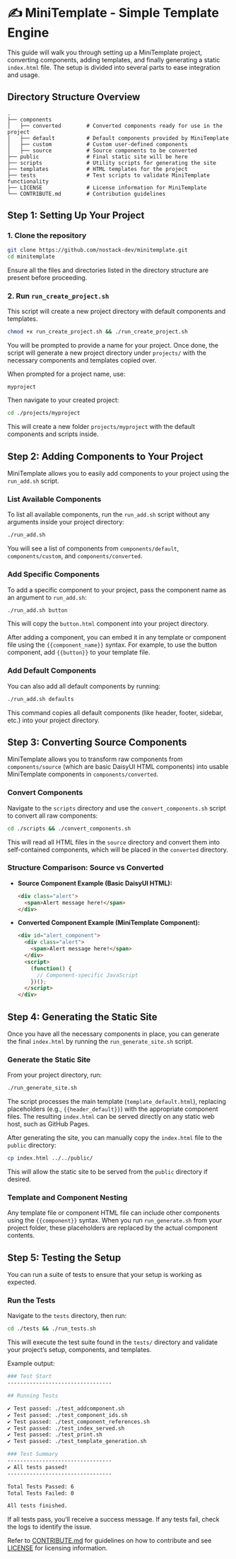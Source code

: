 # ✍️ MiniTemplate - Simple Template Engine

This guide will walk you through setting up a MiniTemplate project, converting components, adding templates, and finally generating a static `index.html` file. The setup is divided into several parts to ease integration and usage.

## Directory Structure Overview

```shell
.
├── components
│   ├── converted        # Converted components ready for use in the project
│   ├── default          # Default components provided by MiniTemplate
│   ├── custom           # Custom user-defined components
│   ├── source           # Source components to be converted
├── public               # Final static site will be here
├── scripts              # Utility scripts for generating the site
├── templates            # HTML templates for the project
├── tests                # Test scripts to validate MiniTemplate functionality
├── LICENSE              # License information for MiniTemplate
└── CONTRIBUTE.md        # Contribution guidelines
```

## Step 1: Setting Up Your Project

### 1. Clone the repository

```bash
git clone https://github.com/nostack-dev/minitemplate.git
cd minitemplate
```

Ensure all the files and directories listed in the directory structure are present before proceeding.

### 2. Run `run_create_project.sh`

This script will create a new project directory with default components and templates.

```bash
chmod +x run_create_project.sh && ./run_create_project.sh
```

You will be prompted to provide a name for your project. Once done, the script will generate a new project directory under `projects/` with the necessary components and templates copied over.

When prompted for a project name, use:

```console
myproject
```

Then navigate to your created project:

```bash
cd ./projects/myproject
```

This will create a new folder `projects/myproject` with the default components and scripts inside.

## Step 2: Adding Components to Your Project

MiniTemplate allows you to easily add components to your project using the `run_add.sh` script.

### List Available Components

To list all available components, run the `run_add.sh` script without any arguments inside your project directory:

```bash
./run_add.sh
```

You will see a list of components from `components/default`, `components/custom`, and `components/converted`.

### Add Specific Components

To add a specific component to your project, pass the component name as an argument to `run_add.sh`:

```bash
./run_add.sh button
```

This will copy the `button.html` component into your project directory.

After adding a component, you can embed it in any template or component file using the `{{component_name}}` syntax. For example, to use the button component, add `{{button}}` to your template file.

### Add Default Components

You can also add all default components by running:

```bash
./run_add.sh defaults
```

This command copies all default components (like header, footer, sidebar, etc.) into your project directory.

## Step 3: Converting Source Components

MiniTemplate allows you to transform raw components from `components/source` (which are basic DaisyUI HTML components) into usable MiniTemplate components in `components/converted`.

### Convert Components

Navigate to the `scripts` directory and use the `convert_components.sh` script to convert all raw components:

```bash
cd ./scripts && ./convert_components.sh
```

This will read all HTML files in the `source` directory and convert them into self-contained components, which will be placed in the `converted` directory.

### Structure Comparison: Source vs Converted

- **Source Component Example (Basic DaisyUI HTML):**

  ```html
  <div class="alert">
    <span>Alert message here!</span>
  </div>
  ```

- **Converted Component Example (MiniTemplate Component):**

  ```html
  <div id="alert_component">
    <div class="alert">
      <span>Alert message here!</span>
    </div>
    <script>
      (function() {
        // Component-specific JavaScript
      })();
    </script>
  </div>
  ```

## Step 4: Generating the Static Site

Once you have all the necessary components in place, you can generate the final `index.html` by running the `run_generate_site.sh` script.

### Generate the Static Site

From your project directory, run:

```bash
./run_generate_site.sh
```

The script processes the main template (`template_default.html`), replacing placeholders (e.g., `{{header_default}}`) with the appropriate component files. The resulting `index.html` can be served directly on any static web host, such as GitHub Pages.

After generating the site, you can manually copy the `index.html` file to the `public` directory:

```bash
cp index.html ../../public/
```

This will allow the static site to be served from the `public` directory if desired.

### Template and Component Nesting

Any template file or component HTML file can include other components using the `{{component}}` syntax. When you run `run_generate.sh` from your project folder, these placeholders are replaced by the actual component contents.

## Step 5: Testing the Setup

You can run a suite of tests to ensure that your setup is working as expected.

### Run the Tests

Navigate to the `tests` directory, then run:

```bash
cd ./tests && ./run_tests.sh
```

This will execute the test suite found in the `tests/` directory and validate your project’s setup, components, and templates.

Example output:

```bash
### Test Start
---------------------------------

## Running Tests

✔ Test passed: ./test_addcomponent.sh
✔ Test passed: ./test_component_ids.sh
✔ Test passed: ./test_component_references.sh
✔ Test passed: ./test_index_served.sh
✔ Test passed: ./test_print.sh
✔ Test passed: ./test_template_generation.sh

### Test Summary
---------------------------------
✔ All tests passed!
---------------------------------

Total Tests Passed: 6
Total Tests Failed: 0

All tests finished.
```

If all tests pass, you’ll receive a success message. If any tests fail, check the logs to identify the issue.

Refer to [CONTRIBUTE.md](../CONTRIBUTE.md) for guidelines on how to contribute and see [LICENSE](../LICENSE) for licensing information.

